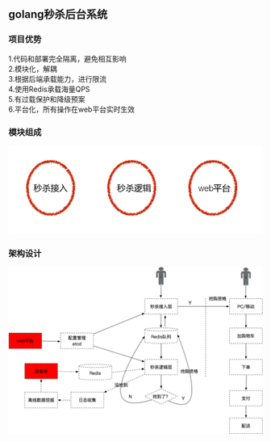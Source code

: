 ## golang秒杀后台系统
### 项目优势
1.代码和部署完全隔离，避免相互影响<br>
2.模块化，解耦<br>
3.根据后端承载能力，进行限流<br>
4.使用Redis承载海量QPS<br>
5.有过载保护和降级预案<br>
6.平台化，所有操作在web平台实时生效<br>

### 模块组成
![模块图片](https://github.com/sheldonl3/SecKill/blob/master/images/bufen.png)

### 架构设计
![架构图片](https://github.com/sheldonl3/SecKill/blob/master/images/seckill.png)
